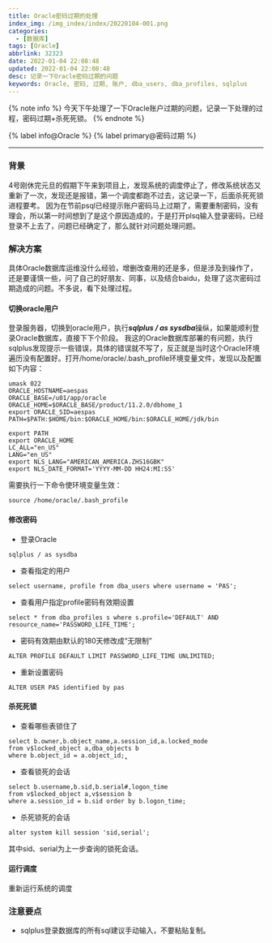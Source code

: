 ```yaml
---
title: Oracle密码过期的处理
index_img: /img_index/index/20220104-001.png
categories:
  - [数据库]
tags: [Oracle]
abbrlink: 32323
date: 2022-01-04 22:08:48
updated: 2022-01-04 22:08:48
desc: 记录一下Oracle密码过期的问题
keywords: Oracle, 密码, 过期, 账户, dba_users, dba_profiles, sqlplus
---
```



{% note info %}
今天下午处理了一下Oracle账户过期的问题，记录一下处理的过程，密码过期+杀死死锁。
{% endnote %}

{% label info@Oracle %} {% label primary@密码过期 %}

<!--more-->
<hr />

### 背景

4号刚休完元旦的假期下午来到项目上，发现系统的调度停止了，修改系统状态又重新了一次，发现还是报错，第一个调度都跑不过去，这记录一下，后面杀死死锁进程要考。
因为在节前psql已经提示账户密码马上过期了，需要重制密码，没有理会，所以第一时间想到了是这个原因造成的，于是打开plsq输入登录密码，已经登录不上去了，问题已经确定了，那么就针对问题处理问题。

### 解决方案

具体Oracle数据库运维没什么经验，增删改查用的还是多，但是涉及到操作了，还是要谨慎一些，问了自己的好朋友、同事，以及结合baidu，处理了这次密码过期造成的问题。不多说，看下处理过程。

#### 切换oracle用户
登录服务器，切换到oracle用户，执行***sqlplus / as sysdba***操纵，如果能顺利登录Oracle数据库，直接下下个阶段。
我这的Oracle数据库部署的有问题，执行sqlplus发现提示一些错误，具体的错误就不写了，反正就是当时这个Oracle环境遍历没有配置好。打开/home/oracle/.bash_profile环境变量文件，发现以及配置如下内容：
```
umask 022
ORACLE_HOSTNAME=aespas
ORACLE_BASE=/u01/app/oracle
ORACLE_HOME=$ORACLE_BASE/product/11.2.0/dbhome_1
export ORACLE_SID=aespas
PATH=$PATH:$HOME/bin:$ORACLE_HOME/bin:$ORACLE_HOME/jdk/bin

export PATH
export ORACLE_HOME
LC_ALL="en_US"
LANG="en_US"
export NLS_LANG="AMERICAN_AMERICA.ZHS16GBK"
export NLS_DATE_FORMAT='YYYY-MM-DD HH24:MI:SS'
```
需要执行一下命令使环境变量生效：
```
source /home/oracle/.bash_profile
```

#### 修改密码

- 登录Oracle
```
sqlplus / as sysdba
```
- 查看指定的用户
```
select username, profile from dba_users where username = 'PAS';
```
- 查看用户指定profile密码有效期设置
```
select * from dba_profiles s where s.profile='DEFAULT' AND resource_name='PASSWORD_LIFE_TIME';
```
- 密码有效期由默认的180天修改成“无限制”
```
ALTER PROFILE DEFAULT LIMIT PASSWORD_LIFE_TIME UNLIMITED;
```
- 重新设置密码
```
ALTER USER PAS identified by pas
```

#### 杀死死锁

- 查看哪些表锁住了
```
select b.owner,b.object_name,a.session_id,a.locked_mode
from v$locked_object a,dba_objects b
where b.object_id = a.object_id;̨̨̨̨̨
```
- 查看锁死的会话
```
select b.username,b.sid,b.serial#,logon_time
from v$locked_object a,v$session b
where a.session_id = b.sid order by b.logon_time;
```
- 杀死锁死的会话
```
alter system kill session 'sid,serial';
```
其中sid、serial为上一步查询的锁死会话。

#### 运行调度

重新运行系统的调度


### 注意要点

- sqlplus登录数据库的所有sql建议手动输入，不要粘贴复制。
